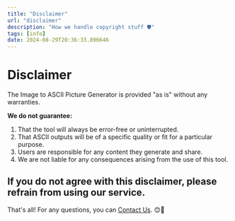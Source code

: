 ```yaml
---
title: "Disclaimer"
url: "disclaimer"
description: "How we handle copyright stuff 🛡️"
tags: [info]
date: 2024-08-29T20:36:33.896646
---
```


# Disclaimer




The Image to ASCII Picture Generator is provided "as is" without any warranties. 

**We do not guarantee:**

1. That the tool will always be error-free or uninterrupted.
2. That ASCII outputs will be of a specific quality or fit for a particular purpose.
3. Users are responsible for any content they generate and share. 
4. We are not liable for any consequences arising from the use of this tool.

If you do not agree with this disclaimer, please refrain from using our service.
---

That's all! For any questions, you can [Contact Us](/contact-us). 😊👋
